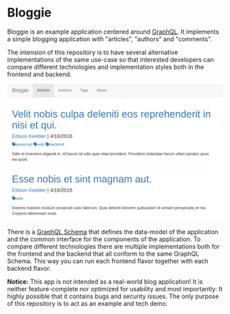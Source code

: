 # Bloggie

Bloggie is an example application centered around [GraphQL](http://graphql.org).
It implements a simple blogging application with "articles", "authors" and "comments".

The intension of this repository is to have several alternative implementations of the same use-case
so that interested developers can compare different technologies and implementation styles both in
the frontend and backend.

![screenshot](./bloggie_screenshot.png)

There is a [GraphQL Schema](./bloggie.graphql) that defines the data-model of the application and the common interface for the components of the application.
To compare different technologies there are multiple implementations both for the frontend and the backend that all conform to the same GraphQL Schema.
This way you can run each frontend flavor together with each backend flavor.

**Notice:** This app is not intended as a real-world blog application!
It is neither feature-complete nor optimized for usability and most importantly:
It highly possible that it contains bugs and security issues.
The only purpose of this repository is to act as an example and tech demo.
